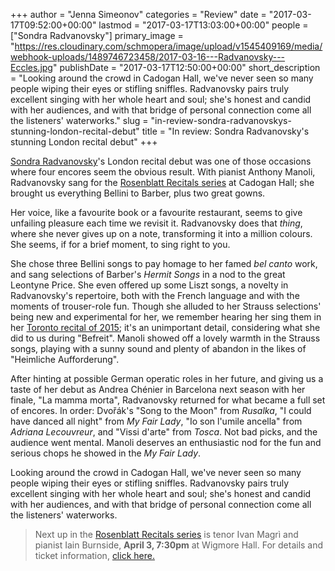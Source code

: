 +++
author = "Jenna Simeonov"
categories = "Review"
date = "2017-03-17T09:52:00+00:00"
lastmod = "2017-03-17T13:03:00+00:00"
people = ["Sondra Radvanovsky"]
primary_image = "https://res.cloudinary.com/schmopera/image/upload/v1545409169/media/webhook-uploads/1489746723458/2017-03-16---Radvanovsky---Eccles.jpg"
publishDate = "2017-03-17T12:50:00+00:00"
short_description = "Looking around the crowd in Cadogan Hall, we&#039;ve never seen so many people wiping their eyes or stifling sniffles. Radvanovsky pairs truly excellent singing with her whole heart and soul; she&#039;s honest and candid with her audiences, and with that bridge of personal connection come all the listeners&#039; waterworks."
slug = "in-review-sondra-radvanovskys-stunning-london-recital-debut"
title = "In review: Sondra Radvanovsky&#039;s stunning London recital debut"
+++

[Sondra Radvanovsky](/talking-with-singers-sondra-radvanovsky/)'s London recital debut was one of those occasions where four encores seem the obvious result. With pianist Anthony Manoli, Radvanovsky sang for the [Rosenblatt Recitals series](http://www.rosenblattrecitalseries.co.uk/recital.aspx?key=173) at Cadogan Hall; she brought us everything Bellini to Barber, plus two great gowns. 

Her voice, like a favourite book or a favourite restaurant, seems to give unfailing pleasure each time we revisit it. Radvanovsky does that *thing*, where she never gives up on a note, transforming it into a million colours. She seems, if for a brief moment, to sing right to you.

She chose three Bellini songs to pay homage to her famed *bel canto* work, and sang selections of Barber's *Hermit Songs* in a nod to the great Leontyne Price. She even offered up some Liszt songs, a novelty in Radvanovsky's repertoire, both with the French language and with the moments of trouser-role fun. Though she alluded to her Strauss selections' being new and experimental for her, we remember hearing her sing them in her [Toronto recital of 2015](/in-review-sondra-radvanovsky-at-koerner-hall/); it's an unimportant detail, considering what she did to us during "Befreit". Manoli showed off a lovely warmth in the Strauss songs, playing with a sunny sound and plenty of abandon in the likes of "Heimliche Aufforderung".

After hinting at possible German operatic roles in her future, and giving us a taste of her debut as Andrea Chénier in Barcelona next season with her finale, "La mamma morta", Radvanovsky returned for what became a full set of encores. In order: Dvořák's "Song to the Moon" from *Rusalka*, "I could have danced all night" from *My Fair Lady*, "Io son l'umile ancella" from *Adriana Lecouvreur*, and "Vissi d'arte" from *Tosca*. Not bad picks, and the audience went mental. Manoli deserves an enthusiastic nod for the fun and serious chops he showed in the *My Fair Lady*.

Looking around the crowd in Cadogan Hall, we've never seen so many people wiping their eyes or stifling sniffles. Radvanovsky pairs truly excellent singing with her whole heart and soul; she's honest and candid with her audiences, and with that bridge of personal connection come all the listeners' waterworks.

>Next up in the [Rosenblatt Recitals series](/ian-rosenblatt-its-all-about-the-voice/) is tenor Ivan Magrì and pianist Iain Burnside, **April 3, 7:30pm** at Wigmore Hall. For details and ticket information, [click here.](http://www.rosenblattrecitals.com/recital.aspx?key=174)
